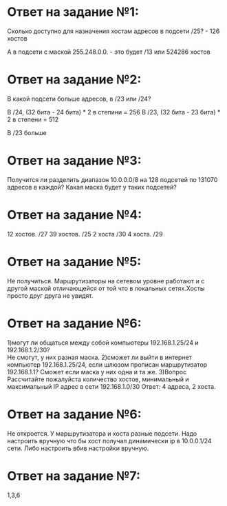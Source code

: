 # Ответ на задание №1:

Сколько доступно для назначения хостам адресов в подсети /25? - 126 хостов

А в подсети с маской 255.248.0.0. - это будет /13 или 524286 хостов

# Ответ на задание №2:

В какой подсети больше адресов, в /23 или /24?

В /24, (32 бита - 24 бита) * 2  в степини = 256
В /23, (32 бита - 23 бита) *  2 в степени = 512

В /23 больше 
# Ответ на задание №3:

Получится ли разделить диапазон 10.0.0.0/8 на 128 подсетей по 131070 адресов в каждой?
Какая маска будет у таких подсетей?


# Ответ на задание №4:


12 хостов.  /27
39 хостов. /25
2 хоста   /30
4 хоста. /29

# Ответ на задание №5:
Не получиться. Маршрутизаторы на сетевом уровне работают и с другой маской отличающейся от той что в локальных сетях.Хосты просто друг друга не увидят.

# Ответ на задание №6:

1)могут ли общаться между собой компьютеры 192.168.1.25/24 и 192.168.1.2/30?  
Не смогут, у них разная маска. 
2)сможет ли выйти в интернет компьютер 192.168.1.25/24, если шлюзом прописан маршрутизатор 192.168.1.1?
Сможет если маска у них одна и та же.
3)Вопрос Рассчитайте пожалуйста количество хостов, минимальный и максимальный IP адрес в сети 192.168.1.0/30
Ответ: 4 адреса, 2 хоста.


# Ответ на задание №6:
Не откроется. У маршрутизатора и хоста разные подсети. Надо настроить вручную что бы хост получал динамически ip в 10.0.0.1/24 сети. Либо настроить вбив настройки вручную.

# Ответ на задание №7:

1,3,6





